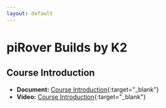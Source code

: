 ```yaml
---
layout: default
---
```


# piRover Builds by K2

## Course Introduction

- **Document:** [Course Introduction](CourseIntro-NMC.pdf){:target="_blank"}
- **Video:** [Course Introduction](https://youtu.be/bX-Vbztaeo4){:target="_blank"}
